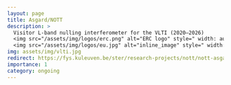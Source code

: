 ```yaml
---
layout: page
title: Asgard/NOTT
description: >
  Visitor L-band nulling interferometer for the VLTI (2020–2026)  
  <img src="/assets/img/logos/erc.png" alt="ERC logo" style=" width: auto; height: auto; max-width: 2.5em; max-height: 1.5em; margin-top: 0.3em;" class="img-fluid rounded">
  <img src="/assets/img/logos/eu.jpg" alt="inline_image" style=" width: auto; height: auto; max-width: 2.5em; max-height: 1.5em; margin-top: 0.3em;" class="img-fluid rounded">
img: assets/img/vlti.jpg
redirect: https://fys.kuleuven.be/ster/research-projects/nott/nott-asgard/
importance: 1
category: ongoing
---
```

